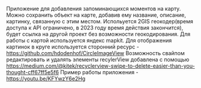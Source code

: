 Приложение для добавления запоминающихся моментов на карту. Можно сохранить объект на карте, добавив ему название, описание, картинку, связанную с этим местом. 
Испольуется 2GIS геокодер(время доступа к API ограничено, в 2023 году время действия закончится), будет ссылка на другой проект без возможности геокодирования. Для
работы с картой используется яндекс mapkit.
Для отображения картинок в круге используется сторонний ресурс - https://github.com/hdodenhof/CircleImageView
Возможность свайпом редактировать и удалять элементы recylerView добавлена с помощью https://medium.com/@kitek/recyclerview-swipe-to-delete-easier-than-you-thought-cff67ff5e5f6
Пример работы приложения - https://youtu.be/KFYwzY6e2Hg

